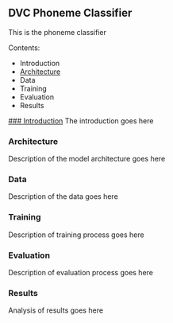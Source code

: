 ## DVC Phoneme Classifier
This is the phoneme classifier

Contents:
- Introduction
- [Architecture](#architecture)
- Data
- Training
- Evaluation
- Results


[### Introduction](#introduction)
The introduction goes here

### Architecture
Description of the model architecture goes here

### Data
Description of the data goes here

### Training
Description of training process goes here

### Evaluation
Description of evaluation process goes here

### Results
Analysis of results goes here

